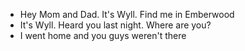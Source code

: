 
- Hey Mom and Dad. It's Wyll. Find me in Emberwood
- It's Wyll. Heard you last night. Where are you?
- I went home and you guys weren't there
